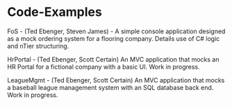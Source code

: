 # Code-Examples

FoS - (Ted Ebenger, Steven James) - A simple console application designed as a mock ordering system for a flooring company. Details use of C# logic and nTier structuring.

HrPortal - (Ted Ebenger, Scott Certain) An MVC application that mocks an HR Portal for a fictional company with a basic UI. Work in progress.

LeagueMgmt - (Ted Ebenger, Scott Certain) An MVC application that mocks a baseball league management system with an SQL database back end.  Work in progress.
